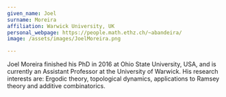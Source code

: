 ```yaml
---
given_name: Joel
surname: Moreira
affiliation: Warwick University, UK
personal_webpage: https://people.math.ethz.ch/~abandeira/
image: /assets/images/JoelMoreira.png

---
```

Joel Moreira finished his PhD in 2016 at Ohio State University, USA, and is currently an Assistant Professor at the University of Warwick. His research interests are: Ergodic theory, topological dynamics, applications to Ramsey theory and additive combinatorics.
